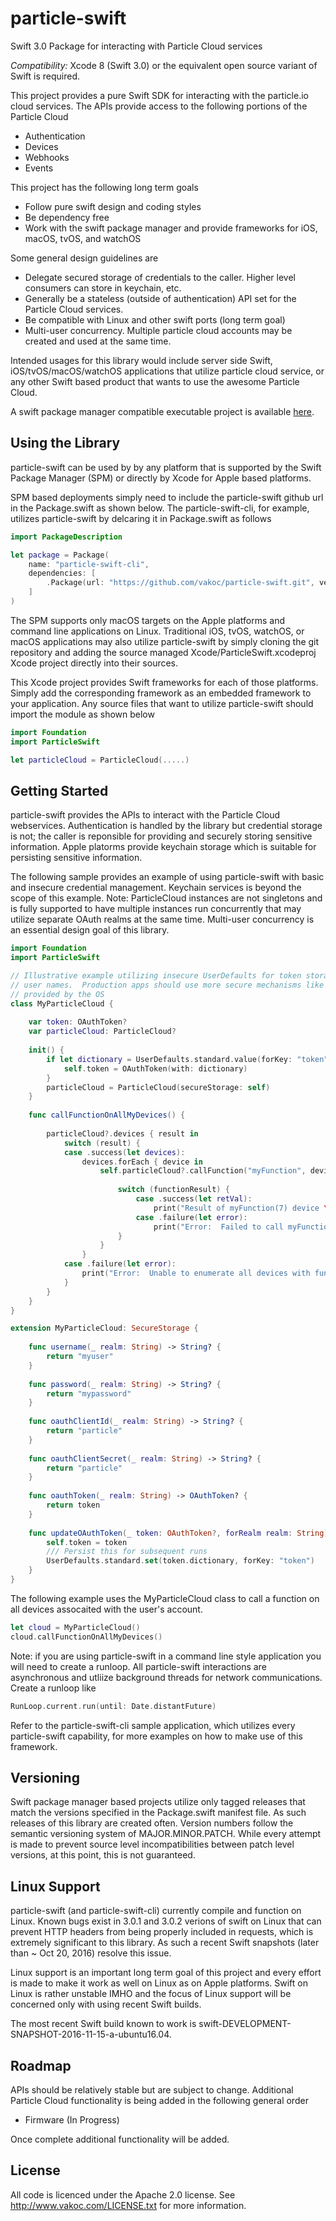 # particle-swift

Swift 3.0 Package for interacting with Particle Cloud services 

*Compatibility:* Xcode 8 (Swift 3.0) or the equivalent open source variant of Swift is required.

This project provides a pure Swift SDK for interacting with the particle.io cloud services.  The 
APIs provide access to the following portions of the Particle Cloud

  * Authentication
  * Devices
  * Webhooks
  * Events

This project has the following long term goals

  * Follow pure swift design and coding styles
  * Be dependency free
  * Work with the swift package manager and provide frameworks for iOS, macOS, tvOS, and watchOS

Some general design guidelines are 

  * Delegate secured storage of credentials to the caller.  Higher level consumers can store in keychain, etc.
  * Generally be a stateless (outside of authentication) API set for the Particle Cloud services. 
  * Be compatible with Linux and other swift ports (long term goal)
  * Multi-user concurrency.  Multiple particle cloud accounts may be created and used at the same time.

Intended usages for this library would include server side Swift, iOS/tvOS/macOS/watchOS applications that utilize particle cloud service, or any other Swift based product that wants to use the awesome Particle Cloud.

A swift package manager compatible executable project is available [here](https://github.com/vakoc/particle-swift-cli). 

Using the Library
-------

particle-swift can be used by by any platform that is supported by the Swift Package Manager (SPM) or directly by Xcode for Apple based platforms.

SPM based deployments simply need to include the particle-swift github url in the Package.swift as shown below.  The particle-swift-cli, for example, utilizes particle-swift by delcaring it in Package.swift as follows

```swift
import PackageDescription

let package = Package(
    name: "particle-swift-cli",
    dependencies: [
        .Package(url: "https://github.com/vakoc/particle-swift.git", versions: Version(0,0,0)...Version(1,0,0)),
    ]
)
```

The SPM supports only macOS targets on the Apple platforms and command line applications on Linux.  Traditional iOS, tvOS, watchOS, or macOS applications may also utilize particle-swift by simply cloning the git repository and adding the source managed Xcode/ParticleSwift.xcodeproj Xcode project directly into their sources.  

This Xcode project provides Swift frameworks for each of those platforms.  Simply add the corresponding framework as an embedded framework to your application.  Any source files that want to utilize particle-swift should import the module as shown below

```swift
import Foundation
import ParticleSwift

let particleCloud = ParticleCloud(.....)
```

Getting Started
-------
particle-swift provides the APIs to interact with the Particle Cloud webservices.  Authentication is handled by the library but credential storage is not; the caller is reponsible for providing and securely storing sensitive information.  Apple platorms provide keychain storage which is suitable for persisting sensitive information.  

The following sample provides an example of using particle-swift with basic and  insecure credential management.  Keychain services is beyond the scope of this example.  Note:  ParticleCloud instances are not singletons and is fully supported to have multiple instances run concurrently that may utilize separate OAuth realms at the same time.  Multi-user concurrency is an essential design goal of this library.

```swift
import Foundation
import ParticleSwift

// Illustrative example utilizing insecure UserDefaults for token storage and hard coded
// user names.  Production apps should use more secure mechanisms like the Keychain services 
// provided by the OS
class MyParticleCloud {
    
    var token: OAuthToken?
    var particleCloud: ParticleCloud?
    
    init() {
        if let dictionary = UserDefaults.standard.value(forKey: "token") as? Dictionary<String,Any> {
            self.token = OAuthToken(with: dictionary)
        }
        particleCloud = ParticleCloud(secureStorage: self)
    }
    
    func callFunctionOnAllMyDevices() {
        
        particleCloud?.devices { result in
            switch (result) {
            case .success(let devices):
                devices.forEach { device in
                    self.particleCloud?.callFunction("myFunction", deviceID: device.deviceID, argument: "7") { functionResult in
                        
                        switch (functionResult) {
                            case .success(let retVal):
                                print("Result of myFunction(7) device \(device.name) was \(retVal)")
                            case .failure(let error):
                                print("Error:  Failed to call myFunction(7) on device \(device.name) with error \(error)")
                        }
                    }
                }
            case .failure(let error):
                print("Error:  Unable to enumerate all devices with function \(error)")
            }
        }
    }
}

extension MyParticleCloud: SecureStorage {
    
    func username(_ realm: String) -> String? {
        return "myuser"
    }
    
    func password(_ realm: String) -> String? {
        return "mypassword"
    }
    
    func oauthClientId(_ realm: String) -> String? {
        return "particle"
    }
    
    func oauthClientSecret(_ realm: String) -> String? {
        return "particle"
    }
    
    func oauthToken(_ realm: String) -> OAuthToken? {
        return token
    }
    
    func updateOAuthToken(_ token: OAuthToken?, forRealm realm: String) {
        self.token = token
        /// Persist this for subsequent runs
        UserDefaults.standard.set(token.dictionary, forKey: "token")
    }
}
```

The following example uses the MyParticleCloud class to call a function on all devices assocaited with the user's account.

```swift
let cloud = MyParticleCloud()
cloud.callFunctionOnAllMyDevices()
```

Note:  if you are using particle-swift in a command line style application you will need to create a runloop.  All particle-swift interactions are asynchronous and utliize background threads for network communications.  Create a runloop like

```swift
RunLoop.current.run(until: Date.distantFuture)
```

Refer to the particle-swift-cli sample application, which utilizes every particle-swift capability, for more examples on how to make use of this framework.

Versioning
-------
Swift package manager based projects utilize only tagged releases that match the versions specified in the Package.swift manifest file.  As such releases of this library are created often.  Version numbers follow the semantic versioning system of MAJOR.MINOR.PATCH.  While every attempt is made to prevent source level incompatibilities between patch level versions, at this point, this is not guaranteed.  

Linux Support
-------
particle-swift (and particle-swift-cli) currently compile and function on Linux.  Known bugs exist in 3.0.1 and 3.0.2 verions of swift on Linux that can prevent HTTP headers from being properly included in requests, which is extremely significant to this library.  As such a recent Swift snapshots (later than ~ Oct 20, 2016) resolve this issue.

Linux support is an important long term goal of this project and every effort is made to make it work as well on Linux as on Apple platforms.  Swift on Linux is rather unstable IMHO and the focus of Linux support will be concerned only with using recent Swift builds.

The most recent Swift build known to work is swift-DEVELOPMENT-SNAPSHOT-2016-11-15-a-ubuntu16.04.

Roadmap
-------

APIs should be relatively stable but are subject to change.  Additional Particle Cloud functionality is being added
in the following general order

  * Firmware (In Progress)

Once complete additional functionality will be added.

License
-------
All code is licenced under the Apache 2.0 license.  See http://www.vakoc.com/LICENSE.txt for more information.
